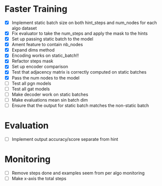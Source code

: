 # Faster Training
- [x] Implement static batch size on both hint_steps and num_nodes for each algo dataset
- [x] Fix evaluator to take the num_steps and apply the mask to the hints
- [x] Set up passing static batch to the model
- [x] Ament feature to contain nb_nodes
- [x] Expand dims method
- [x] Encoding works on static_batch!! 
- [x] Refactor steps mask
- [x] Set up encoder comparison
- [x] Test that adjacency matrix is correctly computed on static batches
- [x] Pass the num nodes to the model
- [ ] Test all pgn models
- [ ] Test all gat models
- [ ] Make decoder work on static batches
- [ ] Make evaluations mean sin batch dim
- [ ] Ensure that the output for static batch matches the non-static batch

# Evaluation
- [ ] Implement output accuracy/score separate from hint

# Monitoring
- [ ] Remove steps done and examples seem from per algo monitoring
- [ ] Make x-axis the total steps